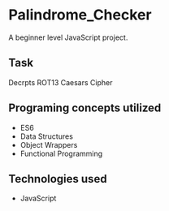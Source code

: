 # Palindrome_Checker
A beginner level JavaScript project.

## Task
Decrpts ROT13 Caesars Cipher
  
## Programing concepts utilized
  * ES6
  * Data Structures 
  * Object Wrappers 
  * Functional Programming
  
## Technologies used
  * JavaScript
